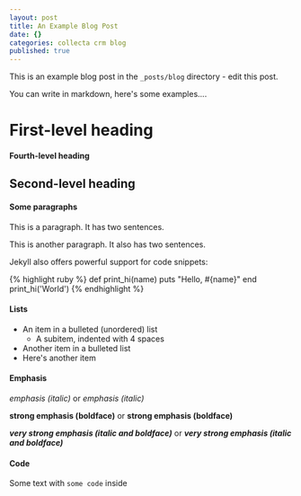 ```yaml
---
layout: post
title: An Example Blog Post
date: {}
categories: collecta crm blog
published: true
---
```


This is an example blog post in the `_posts/blog` directory - edit this post.

You can write in markdown, here's some examples....

# First-level heading #

#### Fourth-level heading ####

## Second-level heading ##

#### Some paragraphs ####

This is a paragraph. It has two sentences.

This is another paragraph. It also has 
two sentences.

Jekyll also offers powerful support for code snippets:

{% highlight ruby %}
def print_hi(name)
  puts "Hello, #{name}"
end
print_hi('World')
{% endhighlight %}

#### Lists ####

* An item in a bulleted (unordered) list
    + A subitem, indented with 4 spaces
* Another item in a bulleted list
* Here's another item

#### Emphasis ####

*emphasis (italic)* or _emphasis (italic)_

**strong emphasis (boldface)** or __strong emphasis (boldface)__

***very strong emphasis (italic and boldface)*** or ___very strong emphasis (italic and boldface)___ 


#### Code ####

Some text with `some code` inside